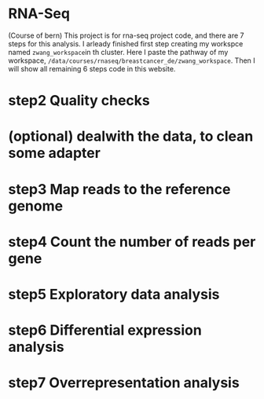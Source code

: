 # RNA-Seq
(Course of bern) 
This project is for rna-seq project code, and there are 7 steps for this analysis. I arleady finished first step creating my workspce named ``zwang_workspace``in th cluster. Here I paste the pathway of my workspace, ```/data/courses/rnaseq/breastcancer_de/zwang_workspace```. Then I will show all remaining 6 steps code in this website.
# step2 Quality checks

# (optional) dealwith the data, to clean some adapter 

#  step3  Map reads to the reference genome

# step4  Count the number of reads per gene

# step5  Exploratory data analysis

# step6  Differential expression analysis

# step7  Overrepresentation analysis

